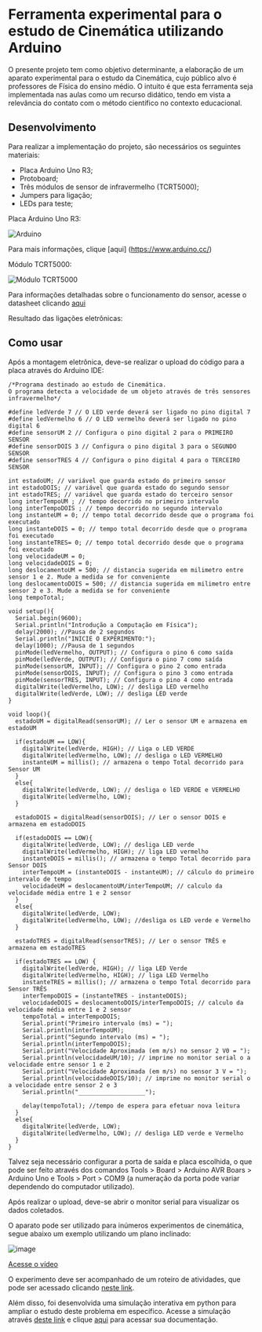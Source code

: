# Ferramenta experimental para o estudo de Cinemática utilizando Arduino

O presente projeto tem como objetivo determinante, a elaboração de um aparato experimental para o estudo da Cinemática, cujo público alvo é professores de Física do ensino médio. O intuito é que esta ferramenta seja implementada nas aulas como um recurso didático, tendo em vista a relevância do contato com o método científico no contexto educacional. 

## Desenvolvimento

Para realizar a implementação do projeto, são necessários os seguintes materiais:

- Placa Arduino Uno R3;
- Protoboard;
- Três módulos de sensor de infravermelho (TCRT5000);
- Jumpers para ligação;
- LEDs para teste;

Placa Arduino Uno R3:

![Arduino](https://images.tcdn.com.br/img/img_prod/650361/placa_uno_smd_r3_atmega328_sem_cabo_compativel_para_arduino_773_1_20200818190844.jpg)

Para mais informações, clique [aqui] (https://www.arduino.cc/)

Módulo TCRT5000:

![Módulo TCRT5000](https://user-images.githubusercontent.com/44876330/208269878-64234ca5-04fc-459d-be93-f00d5d05219b.png)

Para informações detalhadas sobre o funcionamento do sensor, acesse o datasheet clicando [aqui](https://www.vishay.com/docs/83760/tcrt5000.pdf)

Resultado das ligações eletrônicas:



## Como usar

Após a montagem eletrônica, deve-se realizar o upload do código para a placa através do Arduino IDE:

```
/*Programa destinado ao estudo de Cinemática. 
O programa detecta a velocidade de um objeto através de três sensores infravermelho*/

#define ledVerde 7 // O LED verde deverá ser ligado no pino digital 7
#define ledVermelho 6 // O LED vermelho deverá ser ligado no pino digital 6
#define sensorUM 2 // Configura o pino digital 2 para o PRIMEIRO SENSOR
#define sensorDOIS 3 // Configura o pino digital 3 para o SEGUNDO SENSOR
#define sensorTRES 4 // Configura o pino digital 4 para o TERCEIRO SENSOR

int estadoUM; // variável que guarda estado do primeiro sensor 
int estadoDOIS; // variável que guarda estado do segundo sensor 
int estadoTRES; // variável que guarda estado do terceiro sensor 
long interTempoUM ; // tempo decorrido no primeiro intervalo
long interTempoDOIS ; // tempo decorrido no segundo intervalo
long instanteUM = 0; // tempo total decorrido desde que o programa foi executado
long instanteDOIS = 0; // tempo total decorrido desde que o programa foi executado
long instanteTRES= 0; // tempo total decorrido desde que o programa foi executado
long velocidadeUM = 0;
long velocidadeDOIS = 0;
long deslocamentoUM = 500; // distancia sugerida em milimetro entre sensor 1 e 2. Mude a medida se for conveniente 
long deslocamentoDOIS = 500; // distancia sugerida em milimetro entre sensor 2 e 3. Mude a medida se for conveniente
long tempoTotal;

void setup(){ 
  Serial.begin(9600); 
  Serial.println("Introdução a Computação em Física");
  delay(2000); //Pausa de 2 segundos
  Serial.println("INICIE O EXPERIMENTO:");
  delay(1000); //Pausa de 1 segundos 
  pinMode(ledVermelho, OUTPUT); // Configura o pino 6 como saída
  pinMode(ledVerde, OUTPUT); // Configura o pino 7 como saída
  pinMode(sensorUM, INPUT); // Configura o pino 2 como entrada
  pinMode(sensorDOIS, INPUT); // Configura o pino 3 como entrada
  pinMode(sensorTRES, INPUT); // Configura o pino 4 como entrada
  digitalWrite(ledVermelho, LOW); // desliga LED vermelho
  digitalWrite(ledVerde, LOW); // desliga LED verde
} 

void loop(){ 
  estadoUM = digitalRead(sensorUM); // Ler o sensor UM e armazena em estadoUM 

  if(estadoUM == LOW){ 
    digitalWrite(ledVerde, HIGH); // Liga o LED VERDE 
    digitalWrite(ledVermelho, LOW); // desliga o LED VERMELHO 
    instanteUM = millis(); // armazena o tempo Total decorrido para Sensor UM 
  }
  else{
    digitalWrite(ledVerde, LOW); // desliga o lED VERDE e VERMELHO
    digitalWrite(ledVermelho, LOW); 
  }

  estadoDOIS = digitalRead(sensorDOIS); // Ler o sensor DOIS e armazena em estadoDOIS

  if(estadoDOIS == LOW){
    digitalWrite(ledVerde, LOW); // desliga LED verde
    digitalWrite(ledVermelho, HIGH); // liga LED vermelho
    instanteDOIS = millis(); // armazena o tempo Total decorrido para Sensor DOIS
    interTempoUM = (instanteDOIS - instanteUM); // cálculo do primeiro intervalo de tempo
    velocidadeUM = deslocamentoUM/interTempoUM; // calculo da velocidade média entre 1 e 2 sensor 
  }
  else{
    digitalWrite(ledVerde, LOW); 
    digitalWrite(ledVermelho, LOW); //desliga os LED verde e Vermelho 
  }

  estadoTRES = digitalRead(sensorTRES); // Ler o sensor TRÊS e armazena em estadoTRES

  if(estadoTRES == LOW) {
    digitalWrite(ledVerde, HIGH); // liga LED Verde
    digitalWrite(ledVermelho, HIGH); // liga LED Vermelho 
    instanteTRES = millis(); // armazena o tempo Total decorrido para Sensor TRÊS
    interTempoDOIS = (instanteTRES - instanteDOIS);
    velocidadeDOIS = deslocamentoDOIS/interTempoDOIS; // calculo da velocidade média entre 1 e 2 sensor
    tempoTotal = interTempoDOIS;
    Serial.print("Primeiro intervalo (ms) = ");
    Serial.println(interTempoUM);
    Serial.print("Segundo intervalo (ms) = ");
    Serial.println(interTempoDOIS);
    Serial.print("Velocidade Aproximada (em m/s) no sensor 2 V0 = ");
    Serial.println(velocidadeUM/10); // imprime no monitor serial o a velocidade entre sensor 1 e 2
    Serial.print("Velocidade Aproximada (em m/s) no sensor 3 V = ");
    Serial.println(velocidadeDOIS/10); // imprime no monitor serial o a velocidade entre sensor 2 e 3
    Serial.println("___________________");

    delay(tempoTotal); //tempo de espera para efetuar nova leitura
  }
  else{
    digitalWrite(ledVerde, LOW); 
    digitalWrite(ledVermelho, LOW); // desliga LED verde e Vermelho
  } 
}
```

Talvez seja necessário configurar a porta de saída e placa escolhida, o que pode ser feito através dos comandos Tools > Board > Arduino AVR Boars > Arduino Uno e Tools > Port > COM9 (a numeração da porta pode variar dependendo do computador utilizado).

Após realizar o upload, deve-se abrir o monitor serial para visualizar os dados coletados.

O aparato pode ser utilizado para inúmeros experimentos de cinemática, segue abaixo um exemplo utilizando um plano inclinado:
 
 ![image](https://user-images.githubusercontent.com/44876330/208676222-ae60e7ab-2fb6-4643-9b5d-924a1fbf2215.png)
 
 [Acesse o vídeo](https://user-images.githubusercontent.com/44876330/208676190-8e7fb073-e050-4e73-bc49-82493f7f008b.mp4)

O experimento deve ser acompanhado de um roteiro de atividades, que pode ser acessado clicando [neste link](https://www.overleaf.com/read/pnnxdcrfbmkn).

Além disso, foi desenvolvida uma simulação interativa em python para ampliar o estudo deste problema em específico. Acesse a simulação através [deste link](https://www.glowscript.org/#/user/flavio/folder/MyPrograms/program/julia) e clique [aqui](https://github.com/FlavCostaP/icf) para acessar sua documentação.




